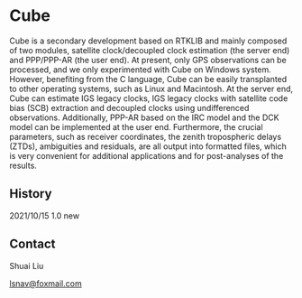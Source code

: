 # Cube


Cube is a secondary development based on RTKLIB and mainly composed of two modules, satellite clock/decoupled clock estimation (the server end) and PPP/PPP-AR (the user end). At present, only GPS observations can be processed, and we only experimented with Cube on Windows system. However, benefiting from the C language, Cube can be easily transplanted to other operating systems, such as Linux and Macintosh. At the server end, Cube can estimate IGS legacy clocks, IGS legacy clocks with satellite code bias (SCB) extraction and decoupled clocks using undifferenced observations. Additionally, PPP-AR based on the IRC model and the DCK model can be implemented at the user end. Furthermore, the crucial parameters, such as receiver coordinates, the zenith tropospheric delays (ZTDs), ambiguities and residuals, are all output into formatted files, which is very convenient for additional applications and for post-analyses of the results.

## History
2021/10/15	1.0	new

## Contact

Shuai Liu

[lsnav@foxmail.com](mailto:lsnav@foxmail.com)


